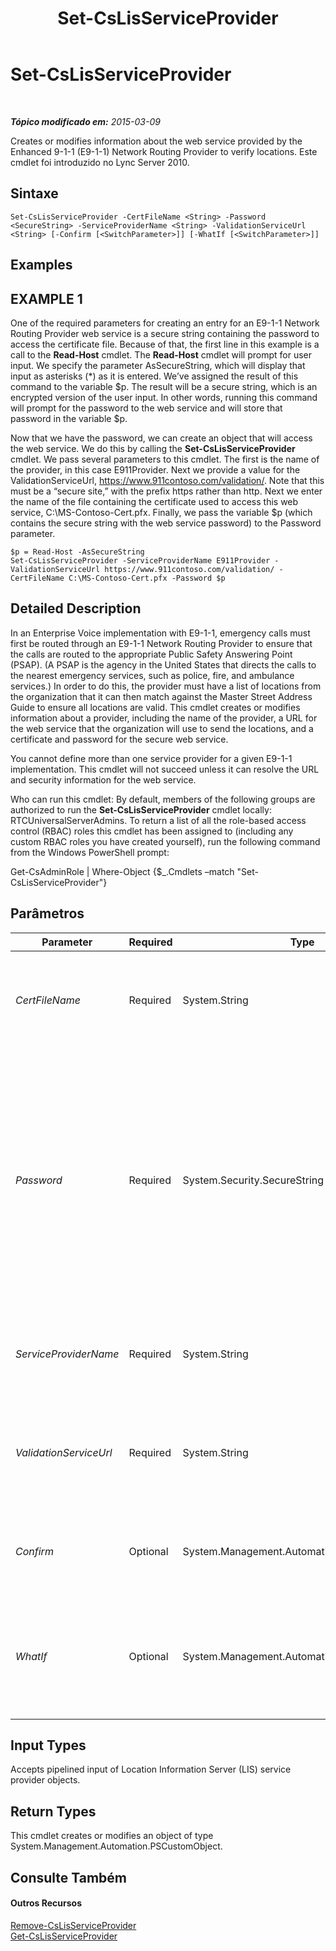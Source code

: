 ﻿---
title: Set-CsLisServiceProvider
TOCTitle: Set-CsLisServiceProvider
ms:assetid: 3fe2878c-6ad2-4b7f-a844-e978c263163f
ms:mtpsurl: https://technet.microsoft.com/pt-br/library/Gg425911(v=OCS.15)
ms:contentKeyID: 49306492
ms.date: 05/19/2016
mtps_version: v=OCS.15
ms.translationtype: HT
---

# Set-CsLisServiceProvider

 

_**Tópico modificado em:** 2015-03-09_

Creates or modifies information about the web service provided by the Enhanced 9-1-1 (E9-1-1) Network Routing Provider to verify locations. Este cmdlet foi introduzido no Lync Server 2010.

## Sintaxe

    Set-CsLisServiceProvider -CertFileName <String> -Password <SecureString> -ServiceProviderName <String> -ValidationServiceUrl <String> [-Confirm [<SwitchParameter>]] [-WhatIf [<SwitchParameter>]]

## Examples

## EXAMPLE 1

One of the required parameters for creating an entry for an E9-1-1 Network Routing Provider web service is a secure string containing the password to access the certificate file. Because of that, the first line in this example is a call to the **Read-Host** cmdlet. The **Read-Host** cmdlet will prompt for user input. We specify the parameter AsSecureString, which will display that input as asterisks (\*) as it is entered. We’ve assigned the result of this command to the variable $p. The result will be a secure string, which is an encrypted version of the user input. In other words, running this command will prompt for the password to the web service and will store that password in the variable $p.

Now that we have the password, we can create an object that will access the web service. We do this by calling the **Set-CsLisServiceProvider** cmdlet. We pass several parameters to this cmdlet. The first is the name of the provider, in this case E911Provider. Next we provide a value for the ValidationServiceUrl, https://www.911contoso.com/validation/. Note that this must be a “secure site,” with the prefix https rather than http. Next we enter the name of the file containing the certificate used to access this web service, C:\\MS-Contoso-Cert.pfx. Finally, we pass the variable $p (which contains the secure string with the web service password) to the Password parameter.

    $p = Read-Host -AsSecureString
    Set-CsLisServiceProvider -ServiceProviderName E911Provider -ValidationServiceUrl https://www.911contoso.com/validation/ -CertFileName C:\MS-Contoso-Cert.pfx -Password $p

## Detailed Description

In an Enterprise Voice implementation with E9-1-1, emergency calls must first be routed through an E9-1-1 Network Routing Provider to ensure that the calls are routed to the appropriate Public Safety Answering Point (PSAP). (A PSAP is the agency in the United States that directs the calls to the nearest emergency services, such as police, fire, and ambulance services.) In order to do this, the provider must have a list of locations from the organization that it can then match against the Master Street Address Guide to ensure all locations are valid. This cmdlet creates or modifies information about a provider, including the name of the provider, a URL for the web service that the organization will use to send the locations, and a certificate and password for the secure web service.

You cannot define more than one service provider for a given E9-1-1 implementation. This cmdlet will not succeed unless it can resolve the URL and security information for the web service.

Who can run this cmdlet: By default, members of the following groups are authorized to run the **Set-CsLisServiceProvider** cmdlet locally: RTCUniversalServerAdmins. To return a list of all the role-based access control (RBAC) roles this cmdlet has been assigned to (including any custom RBAC roles you have created yourself), run the following command from the Windows PowerShell prompt:

Get-CsAdminRole | Where-Object {$\_.Cmdlets –match "Set-CsLisServiceProvider"}

## Parâmetros


<table>
<colgroup>
<col style="width: 25%" />
<col style="width: 25%" />
<col style="width: 25%" />
<col style="width: 25%" />
</colgroup>
<thead>
<tr class="header">
<th>Parameter</th>
<th>Required</th>
<th>Type</th>
<th>Description</th>
</tr>
</thead>
<tbody>
<tr class="odd">
<td><p><em>CertFileName</em></p></td>
<td><p>Required</p></td>
<td><p>System.String</p></td>
<td><p>The name (and full path) of the certificate file. This file must have a PFX file extension.</p></td>
</tr>
<tr class="even">
<td><p><em>Password</em></p></td>
<td><p>Required</p></td>
<td><p>System.Security.SecureString</p></td>
<td><p>A secure string containing the password needed to access the certificate in the password protected file. Secure strings can be created by using the <strong>ConvertTo-SecureString</strong> cmdlet or the <strong>Read-Host</strong> cmdlet with the AsSecureString parameter.</p></td>
</tr>
<tr class="odd">
<td><p><em>ServiceProviderName</em></p></td>
<td><p>Required</p></td>
<td><p>System.String</p></td>
<td><p>The name of the E9-1-1 Network Routing Provider.</p></td>
</tr>
<tr class="even">
<td><p><em>ValidationServiceUrl</em></p></td>
<td><p>Required</p></td>
<td><p>System.String</p></td>
<td><p>The URL of the web service. This must be a secure URL, beginning with the prefix https://.</p></td>
</tr>
<tr class="odd">
<td><p><em>Confirm</em></p></td>
<td><p>Optional</p></td>
<td><p>System.Management.Automation.SwitchParameter</p></td>
<td><p>Solicita confirmação antes da execução do comando.</p></td>
</tr>
<tr class="even">
<td><p><em>WhatIf</em></p></td>
<td><p>Optional</p></td>
<td><p>System.Management.Automation.SwitchParameter</p></td>
<td><p>Descreve o que aconteceria se o comando fosse executado sem ser executado de fato.</p></td>
</tr>
</tbody>
</table>


## Input Types

Accepts pipelined input of Location Information Server (LIS) service provider objects.

## Return Types

This cmdlet creates or modifies an object of type System.Management.Automation.PSCustomObject.

## Consulte Também

#### Outros Recursos

[Remove-CsLisServiceProvider](remove-cslisserviceprovider.md)  
[Get-CsLisServiceProvider](get-cslisserviceprovider.md)

